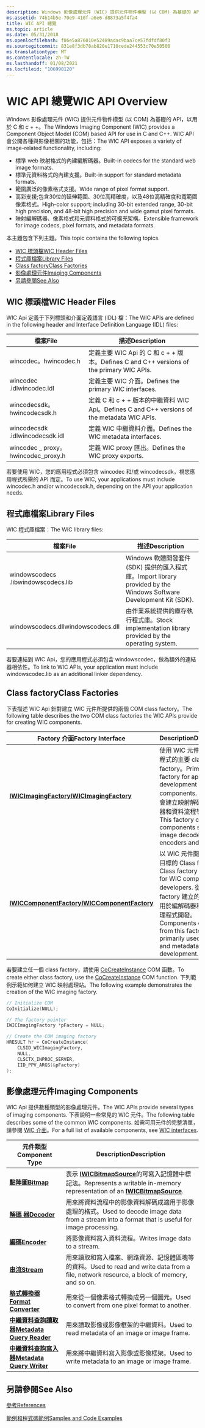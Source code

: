 ```yaml
---
description: Windows 影像處理元件 (WIC) 提供元件物件模型 (以 COM) 為基礎的 API，以用於 C 和 c + +。
ms.assetid: 74b14b5e-70e9-410f-a6e6-d8873a5f4fa4
title: WIC API 總覽
ms.topic: article
ms.date: 05/31/2018
ms.openlocfilehash: f86e5a876010e52489adac9baa7ce57fdfdf80f3
ms.sourcegitcommit: 831e8f3db78ab820e1710cede244553c70e50500
ms.translationtype: MT
ms.contentlocale: zh-TW
ms.lasthandoff: 01/08/2021
ms.locfileid: "106998120"
---
```

# <a name="wic-api-overview"></a><span data-ttu-id="2ea20-103">WIC API 總覽</span><span class="sxs-lookup"><span data-stu-id="2ea20-103">WIC API Overview</span></span>

<span data-ttu-id="2ea20-104">Windows 影像處理元件 (WIC) 提供元件物件模型 (以 COM) 為基礎的 API，以用於 C 和 c + +。</span><span class="sxs-lookup"><span data-stu-id="2ea20-104">The Windows Imaging Component (WIC) provides a Component Object Model (COM) based API for use in C and C++.</span></span> <span data-ttu-id="2ea20-105">WIC API 會公開各種與影像相關的功能，包括：</span><span class="sxs-lookup"><span data-stu-id="2ea20-105">The WIC API exposes a variety of image-related functionality, including:</span></span>

-   <span data-ttu-id="2ea20-106">標準 web 映射格式的內建編解碼器。</span><span class="sxs-lookup"><span data-stu-id="2ea20-106">Built-in codecs for the standard web image formats.</span></span>
-   <span data-ttu-id="2ea20-107">標準元資料格式的內建支援。</span><span class="sxs-lookup"><span data-stu-id="2ea20-107">Built-in support for standard metadata formats.</span></span>
-   <span data-ttu-id="2ea20-108">範圍廣泛的像素格式支援。</span><span class="sxs-lookup"><span data-stu-id="2ea20-108">Wide range of pixel format support.</span></span>
-   <span data-ttu-id="2ea20-109">高彩支援;包含30位的延伸範圍、30位高精確度，以及48位高精確度和寬範圍像素格式。</span><span class="sxs-lookup"><span data-stu-id="2ea20-109">High-color support; including 30-bit extended range, 30-bit high precision, and 48-bit high precision and wide gamut pixel formats.</span></span>
-   <span data-ttu-id="2ea20-110">映射編解碼器、像素格式和元資料格式的可擴充架構。</span><span class="sxs-lookup"><span data-stu-id="2ea20-110">Extensible framework for image codecs, pixel formats, and metadata formats.</span></span>

<span data-ttu-id="2ea20-111">本主題包含下列主題。</span><span class="sxs-lookup"><span data-stu-id="2ea20-111">This topic contains the following topics.</span></span>

-   [<span data-ttu-id="2ea20-112">WIC 標頭檔</span><span class="sxs-lookup"><span data-stu-id="2ea20-112">WIC Header Files</span></span>](#wic-header-files)
-   [<span data-ttu-id="2ea20-113">程式庫檔案</span><span class="sxs-lookup"><span data-stu-id="2ea20-113">Library Files</span></span>](#library-files)
-   [<span data-ttu-id="2ea20-114">Class factory</span><span class="sxs-lookup"><span data-stu-id="2ea20-114">Class Factories</span></span>](#class-factories)
-   [<span data-ttu-id="2ea20-115">影像處理元件</span><span class="sxs-lookup"><span data-stu-id="2ea20-115">Imaging Components</span></span>](#imaging-components)
-   [<span data-ttu-id="2ea20-116">另請參閱</span><span class="sxs-lookup"><span data-stu-id="2ea20-116">See Also</span></span>](#see-also)

## <a name="wic-header-files"></a><span data-ttu-id="2ea20-117">WIC 標頭檔</span><span class="sxs-lookup"><span data-stu-id="2ea20-117">WIC Header Files</span></span>

<span data-ttu-id="2ea20-118">WIC Api 定義于下列標頭和介面定義語言 (IDL) 檔：</span><span class="sxs-lookup"><span data-stu-id="2ea20-118">The WIC APIs are defined in the following header and Interface Definition Language (IDL) files:</span></span>



| <span data-ttu-id="2ea20-119">檔案</span><span class="sxs-lookup"><span data-stu-id="2ea20-119">File</span></span>              | <span data-ttu-id="2ea20-120">描述</span><span class="sxs-lookup"><span data-stu-id="2ea20-120">Description</span></span>                                          |
|-------------------|------------------------------------------------------|
| <span data-ttu-id="2ea20-121">wincodec。h</span><span class="sxs-lookup"><span data-stu-id="2ea20-121">wincodec.h</span></span>        | <span data-ttu-id="2ea20-122">定義主要 WIC Api 的 C 和 c + + 版本。</span><span class="sxs-lookup"><span data-stu-id="2ea20-122">Defines C and C++ versions of the primary WIC APIs.</span></span>  |
| <span data-ttu-id="2ea20-123">wincodec .idl</span><span class="sxs-lookup"><span data-stu-id="2ea20-123">wincodec.idl</span></span>      | <span data-ttu-id="2ea20-124">定義主要 WIC 介面。</span><span class="sxs-lookup"><span data-stu-id="2ea20-124">Defines the primary WIC interfaces.</span></span>                  |
| <span data-ttu-id="2ea20-125">wincodecsdk。h</span><span class="sxs-lookup"><span data-stu-id="2ea20-125">wincodecsdk.h</span></span>     | <span data-ttu-id="2ea20-126">定義 C 和 c + + 版本的中繼資料 WIC Api。</span><span class="sxs-lookup"><span data-stu-id="2ea20-126">Defines C and C++ versions of the metadata WIC APIs.</span></span> |
| <span data-ttu-id="2ea20-127">wincodecsdk .idl</span><span class="sxs-lookup"><span data-stu-id="2ea20-127">wincodecsdk.idl</span></span>   | <span data-ttu-id="2ea20-128">定義 WIC 中繼資料介面。</span><span class="sxs-lookup"><span data-stu-id="2ea20-128">Defines the WIC metadata interfaces.</span></span>                 |
| <span data-ttu-id="2ea20-129">wincodec \_ proxy。h</span><span class="sxs-lookup"><span data-stu-id="2ea20-129">wincodec\_proxy.h</span></span> | <span data-ttu-id="2ea20-130">定義 WIC proxy 匯出。</span><span class="sxs-lookup"><span data-stu-id="2ea20-130">Defines the WIC proxy exports.</span></span>                       |



 

<span data-ttu-id="2ea20-131">若要使用 WIC，您的應用程式必須包含 wincodec 和/或 wincodecsdk，視您應用程式所需的 API 而定。</span><span class="sxs-lookup"><span data-stu-id="2ea20-131">To use WIC, your applications must include wincodec.h and/or wincodecsdk.h, depending on the API your application needs.</span></span>

## <a name="library-files"></a><span data-ttu-id="2ea20-132">程式庫檔案</span><span class="sxs-lookup"><span data-stu-id="2ea20-132">Library Files</span></span>

<span data-ttu-id="2ea20-133">WIC 程式庫檔案：</span><span class="sxs-lookup"><span data-stu-id="2ea20-133">The WIC library files:</span></span>



| <span data-ttu-id="2ea20-134">檔案</span><span class="sxs-lookup"><span data-stu-id="2ea20-134">File</span></span>              | <span data-ttu-id="2ea20-135">描述</span><span class="sxs-lookup"><span data-stu-id="2ea20-135">Description</span></span>                                                            |
|-------------------|------------------------------------------------------------------------|
| <span data-ttu-id="2ea20-136">windowscodecs .lib</span><span class="sxs-lookup"><span data-stu-id="2ea20-136">windowscodecs.lib</span></span> | <span data-ttu-id="2ea20-137">Windows 軟體開發套件 (SDK) 提供的匯入程式庫。</span><span class="sxs-lookup"><span data-stu-id="2ea20-137">Import library provided by the Windows Software Development Kit (SDK).</span></span> |
| <span data-ttu-id="2ea20-138">windowscodecs.dll</span><span class="sxs-lookup"><span data-stu-id="2ea20-138">windowscodecs.dll</span></span> | <span data-ttu-id="2ea20-139">由作業系統提供的庫存執行程式庫。</span><span class="sxs-lookup"><span data-stu-id="2ea20-139">Stock implementation library provided by the operating system.</span></span>         |



 

<span data-ttu-id="2ea20-140">若要連結到 WIC Api，您的應用程式必須包含 windowscodec，做為額外的連結器相依性。</span><span class="sxs-lookup"><span data-stu-id="2ea20-140">To link to WIC APIs, your application must include windowscodec.lib as an additional linker dependency.</span></span>

## <a name="class-factories"></a><span data-ttu-id="2ea20-141">Class factory</span><span class="sxs-lookup"><span data-stu-id="2ea20-141">Class Factories</span></span>

<span data-ttu-id="2ea20-142">下表描述 WIC Api 針對建立 WIC 元件所提供的兩個 COM class factory。</span><span class="sxs-lookup"><span data-stu-id="2ea20-142">The following table describes the two COM class factories the WIC APIs provide for creating WIC components.</span></span>



| <span data-ttu-id="2ea20-143">Factory 介面</span><span class="sxs-lookup"><span data-stu-id="2ea20-143">Factory Interface</span></span>                                               | <span data-ttu-id="2ea20-144">Description</span><span class="sxs-lookup"><span data-stu-id="2ea20-144">Description</span></span>                                                                                                                                             |
|-----------------------------------------------------------------|---------------------------------------------------------------------------------------------------------------------------------------------------------|
| [<span data-ttu-id="2ea20-145">**IWICImagingFactory**</span><span class="sxs-lookup"><span data-stu-id="2ea20-145">**IWICImagingFactory**</span></span>](/windows/desktop/api/Wincodec/nn-wincodec-iwicimagingfactory)     | <span data-ttu-id="2ea20-146">使用 WIC 元件開發應用程式的主要 class factory。</span><span class="sxs-lookup"><span data-stu-id="2ea20-146">Primary class factory for application development using WIC components.</span></span> <span data-ttu-id="2ea20-147">此 factory 會建立映射解碼器、編碼器和資料流程等元件。</span><span class="sxs-lookup"><span data-stu-id="2ea20-147">This factory creates components such as image decoders, encoders and streams.</span></span>   |
| [<span data-ttu-id="2ea20-148">**IWICComponentFactory**</span><span class="sxs-lookup"><span data-stu-id="2ea20-148">**IWICComponentFactory**</span></span>](/windows/desktop/api/Wincodecsdk/nn-wincodecsdk-iwiccomponentfactory) | <span data-ttu-id="2ea20-149">以 WIC 元件開發人員為目標的 Class factory。</span><span class="sxs-lookup"><span data-stu-id="2ea20-149">Class factory targeted for WIC component developers.</span></span> <span data-ttu-id="2ea20-150">從這個 factory 建立的元件主要用於編解碼器和元資料處理程式開發。</span><span class="sxs-lookup"><span data-stu-id="2ea20-150">Components created from this factory are primarily used in codec and metadata handler development.</span></span> |



 

<span data-ttu-id="2ea20-151">若要建立任一個 class factory，請使用 [CoCreateInstance](/windows/win32/api/combaseapi/nf-combaseapi-cocreateinstance) COM 函數。</span><span class="sxs-lookup"><span data-stu-id="2ea20-151">To create either class factory, use the [CoCreateInstance](/windows/win32/api/combaseapi/nf-combaseapi-cocreateinstance) COM function.</span></span> <span data-ttu-id="2ea20-152">下列範例示範如何建立 WIC 映射處理站。</span><span class="sxs-lookup"><span data-stu-id="2ea20-152">The following example demonstrates the creation of the WIC imaging factory.</span></span>


```C++
// Initialize COM
CoInitialize(NULL);

// The factory pointer
IWICImagingFactory *pFactory = NULL;

// Create the COM imaging factory
HRESULT hr = CoCreateInstance(
    CLSID_WICImagingFactory,
    NULL,
    CLSCTX_INPROC_SERVER,
    IID_PPV_ARGS(&pFactory)
);
```



## <a name="imaging-components"></a><span data-ttu-id="2ea20-153">影像處理元件</span><span class="sxs-lookup"><span data-stu-id="2ea20-153">Imaging Components</span></span>

<span data-ttu-id="2ea20-154">WIC Api 提供數種類型的影像處理元件。</span><span class="sxs-lookup"><span data-stu-id="2ea20-154">The WIC APIs provide several types of imaging components.</span></span> <span data-ttu-id="2ea20-155">下表說明一些常見的 WIC 元件。</span><span class="sxs-lookup"><span data-stu-id="2ea20-155">The following table describes some of the common WIC components.</span></span> <span data-ttu-id="2ea20-156">如需可用元件的完整清單，請參閱 [WIC 介面](-wic-codec-ifaces.md)。</span><span class="sxs-lookup"><span data-stu-id="2ea20-156">For a full list of available components, see [WIC interfaces](-wic-codec-ifaces.md).</span></span>



| <span data-ttu-id="2ea20-157">元件類型</span><span class="sxs-lookup"><span data-stu-id="2ea20-157">Component Type</span></span>                                                      | <span data-ttu-id="2ea20-158">Description</span><span class="sxs-lookup"><span data-stu-id="2ea20-158">Description</span></span>                                                                                                   |
|---------------------------------------------------------------------|---------------------------------------------------------------------------------------------------------------|
| [<span data-ttu-id="2ea20-159">**點陣圖**</span><span class="sxs-lookup"><span data-stu-id="2ea20-159">**Bitmap**</span></span>](/windows/desktop/api/Wincodec/nn-wincodec-iwicbitmap)                             | <span data-ttu-id="2ea20-160">表示 [**IWICBitmapSource**](/windows/desktop/api/Wincodec/nn-wincodec-iwicbitmapsource)的可寫入記憶體中標記法。</span><span class="sxs-lookup"><span data-stu-id="2ea20-160">Represents a writable in-memory representation of an [**IWICBitmapSource**](/windows/desktop/api/Wincodec/nn-wincodec-iwicbitmapsource).</span></span> |
| [<span data-ttu-id="2ea20-161">**解碼 器**</span><span class="sxs-lookup"><span data-stu-id="2ea20-161">**Decoder**</span></span>](/windows/desktop/api/Wincodec/nn-wincodec-iwicbitmapdecoder)                     | <span data-ttu-id="2ea20-162">用來將資料流程中的影像資料解碼成適用于影像處理的格式。</span><span class="sxs-lookup"><span data-stu-id="2ea20-162">Used to decode image data from a stream into a format that is useful for image processing.</span></span>                    |
| [<span data-ttu-id="2ea20-163">**編碼**</span><span class="sxs-lookup"><span data-stu-id="2ea20-163">**Encoder**</span></span>](/windows/desktop/api/wincodec/nn-wincodec-iwicbitmapencoder)                     | <span data-ttu-id="2ea20-164">將影像資料寫入資料流程。</span><span class="sxs-lookup"><span data-stu-id="2ea20-164">Writes image data to a stream.</span></span>                                                                                |
| [<span data-ttu-id="2ea20-165">**串流**</span><span class="sxs-lookup"><span data-stu-id="2ea20-165">**Stream**</span></span>](/windows/desktop/api/Wincodec/nn-wincodec-iwicstream)                             | <span data-ttu-id="2ea20-166">用來讀取和寫入檔案、網路資源、記憶體區塊等的資料。</span><span class="sxs-lookup"><span data-stu-id="2ea20-166">Used to read and write data from a file, network resource, a block of memory, and so on.</span></span>                      |
| [<span data-ttu-id="2ea20-167">**格式轉換器**</span><span class="sxs-lookup"><span data-stu-id="2ea20-167">**Format Converter**</span></span>](/windows/desktop/api/Wincodec/nn-wincodec-iwicformatconverter)          | <span data-ttu-id="2ea20-168">用來從一個像素格式轉換成另一個圖元。</span><span class="sxs-lookup"><span data-stu-id="2ea20-168">Used to convert from one pixel format to another.</span></span>                                                             |
| [<span data-ttu-id="2ea20-169">**中繼資料查詢讀取器**</span><span class="sxs-lookup"><span data-stu-id="2ea20-169">**Metadata Query Reader**</span></span>](/windows/desktop/api/Wincodec/nn-wincodec-iwicmetadataqueryreader) | <span data-ttu-id="2ea20-170">用來讀取影像或影像框架的中繼資料。</span><span class="sxs-lookup"><span data-stu-id="2ea20-170">Used to read metadata of an image or image frame.</span></span>                                                             |
| [<span data-ttu-id="2ea20-171">**中繼資料查詢寫入器**</span><span class="sxs-lookup"><span data-stu-id="2ea20-171">**Metadata Query Writer**</span></span>](/windows/desktop/api/Wincodec/nn-wincodec-iwicmetadataquerywriter) | <span data-ttu-id="2ea20-172">用來將中繼資料寫入影像或影像框架。</span><span class="sxs-lookup"><span data-stu-id="2ea20-172">Used to write metadata to an image or image frame.</span></span>                                                            |



 

## <a name="see-also"></a><span data-ttu-id="2ea20-173">另請參閱</span><span class="sxs-lookup"><span data-stu-id="2ea20-173">See Also</span></span>

[<span data-ttu-id="2ea20-174">參考</span><span class="sxs-lookup"><span data-stu-id="2ea20-174">References</span></span>](-wic-codec-reference.md)


[<span data-ttu-id="2ea20-175">範例和程式碼範例</span><span class="sxs-lookup"><span data-stu-id="2ea20-175">Samples and Code Examples</span></span>](-wic-samples.md)


 

 
